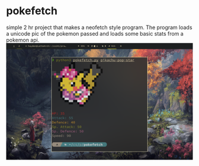 # pokefetch
simple 2 hr project that makes a neofetch style program. The program loads a unicode pic of the pokemon passed and loads some basic stats from a pokemon api.
![Alt text](240514_19h45m26s_screenshot.png?raw=true "Screenshot of terminal")

